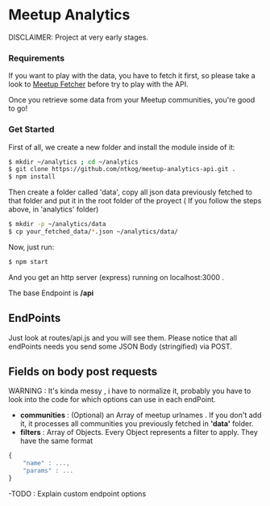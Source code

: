 # Meetup Analytics

DISCLAIMER: Project at very early stages. 


### Requirements

If you want to play with the data, you have to fetch it first, so please take a look to [Meetup Fetcher] before try to play with the API.

Once you retrieve some data from your Meetup communities, you're good to go!

### Get Started
First of all, we create a new folder and install the module inside of it:

```bash
$ mkdir ~/analytics ; cd ~/analytics
$ git clone https://github.com/ntkog/meetup-analytics-api.git .
$ npm install
```

Then create a folder called 'data', copy all json data previously fetched to that folder and put it in the root folder of the proyect ( If you follow the steps above, in 'analytics' folder)


```bash
$ mkdir -p ~/analytics/data
$ cp your_fetched_data/*.json ~/analytics/data/
```

Now, just run:

```bash
$ npm start
```

And you get an http server (express) running on localhost:3000 .

The base Endpoint is **/api**

## EndPoints

Just look at routes/api.js and you will see them. Please notice that all endPoints needs you send some JSON Body (stringified) via POST.

## Fields on body post requests

WARNING : It's kinda messy , i have to normalize it, probably you have to look into the code for which options can use in each endPoint.

- **communities** : (Optional) an Array of meetup urlnames . If you don't add it, it processes all communities you previously fetched in **'data'** folder.
- **filters** : Array of Objects. Every Object represents a filter to apply. They have the same format
```js
{
    "name" : ...,
    "params" : ...
}
```
-TODO : Explain custom endpoint options


[Meetup Fetcher]:https://github.com/ntkog/Meetup-fetcher